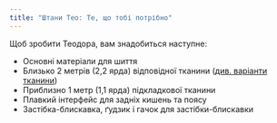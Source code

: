 ```yaml
---
title: "Штани Тео: Те, що тобі потрібно"
---
```


Щоб зробити Теодора, вам знадобиться наступне:

- Основні матеріали для шиття
- Близько 2 метрів (2,2 ярда) відповідної тканини ([див. варіанти тканини](/docs/patterns/theo/fabric))
- Приблизно 1 метр (1,1 ярда) підкладкової тканини
- Плавкий інтерфейс для задніх кишень та поясу
- Застібка-блискавка, ґудзик і гачок для застібки-блискавки
